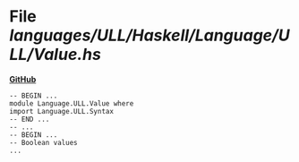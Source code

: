 # File _languages/ULL/Haskell/Language/ULL/Value.hs_
**[GitHub](https://github.com/softlang/yas/blob/master/languages/ULL/Haskell/Language/ULL/Value.hs)**
```
-- BEGIN ...
module Language.ULL.Value where
import Language.ULL.Syntax
-- END ...
-- ...
-- BEGIN ...
-- Boolean values
...
```
